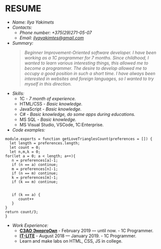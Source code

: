 # RESUME

+ *Name: Ilya Yakimets*  
+ *Contacts:*  
    - *Phone number: +375(29)271-05-07*
    - *Email: <ilyayakimtes@gmail.com>*
+ *Summary:*
    >*Beginner Improvement-Oriented software developer. I have been working as a 1C programmer for 7 months. Since childhood, I wanted to learn various interesting things, this allowed me to become a programmer. The desire to develop allowed me to occupy a good position in such a short time. I have always been interested in websites and foreign languages, so I wanted to try myself in this direction.* 
+ *Skills:*
    - 1C - *7 month of experience.* 
    - HTML/CSS - *Basic knowledge.*
    - JavaScript - *Basic knowledge.*
    - C# - *Basic knowledge, do some apps during educations.*
    - MS SQL - *Basic knowledge.*
    - MS Visual Studio, VSCode, 1C:Enterprise.
+ *Code examples:* 
```
module.exports = function getLoveTrianglesCount(preferences = []) {
  let length = preferences.length;
  let count = 0;
  let n,m,k = 0;
for(let a = 0; a < length; a++){
   n = preferences[a]-1;
   if (n == a) continue;
   m = preferences[n]-1;
   if (n == m) continue;
   k = preferences[m]-1;
   if (k == m) continue;


   if (k == a) {
      count++
   }
}
return count/3;
}
```
+ *Work Experience:*
    - [**СЗАО ЭнергоОил**](http://energooil.com/) - February 2019 — until now. - 1C Programmer.
    - [**IT-LITE**](http://www.it-lite.ru/) - August 2018 — January 2019. - 1C Programmer. 
    - Learn and make labs on HTML, CSS, JS in college.
